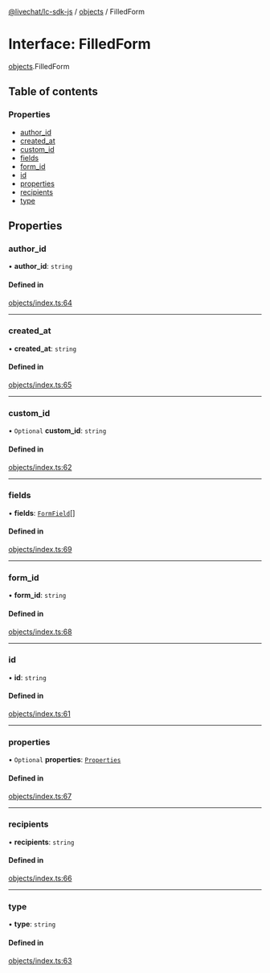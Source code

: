 [@livechat/lc-sdk-js](../README.md) / [objects](../modules/objects.md) / FilledForm

# Interface: FilledForm

[objects](../modules/objects.md).FilledForm

## Table of contents

### Properties

- [author\_id](objects.FilledForm.md#author_id)
- [created\_at](objects.FilledForm.md#created_at)
- [custom\_id](objects.FilledForm.md#custom_id)
- [fields](objects.FilledForm.md#fields)
- [form\_id](objects.FilledForm.md#form_id)
- [id](objects.FilledForm.md#id)
- [properties](objects.FilledForm.md#properties)
- [recipients](objects.FilledForm.md#recipients)
- [type](objects.FilledForm.md#type)

## Properties

### author\_id

• **author\_id**: `string`

#### Defined in

[objects/index.ts:64](https://github.com/livechat/lc-sdk-js/blob/a3fdde0/src/objects/index.ts#L64)

___

### created\_at

• **created\_at**: `string`

#### Defined in

[objects/index.ts:65](https://github.com/livechat/lc-sdk-js/blob/a3fdde0/src/objects/index.ts#L65)

___

### custom\_id

• `Optional` **custom\_id**: `string`

#### Defined in

[objects/index.ts:62](https://github.com/livechat/lc-sdk-js/blob/a3fdde0/src/objects/index.ts#L62)

___

### fields

• **fields**: [`FormField`](objects.FormField.md)[]

#### Defined in

[objects/index.ts:69](https://github.com/livechat/lc-sdk-js/blob/a3fdde0/src/objects/index.ts#L69)

___

### form\_id

• **form\_id**: `string`

#### Defined in

[objects/index.ts:68](https://github.com/livechat/lc-sdk-js/blob/a3fdde0/src/objects/index.ts#L68)

___

### id

• **id**: `string`

#### Defined in

[objects/index.ts:61](https://github.com/livechat/lc-sdk-js/blob/a3fdde0/src/objects/index.ts#L61)

___

### properties

• `Optional` **properties**: [`Properties`](objects.Properties.md)

#### Defined in

[objects/index.ts:67](https://github.com/livechat/lc-sdk-js/blob/a3fdde0/src/objects/index.ts#L67)

___

### recipients

• **recipients**: `string`

#### Defined in

[objects/index.ts:66](https://github.com/livechat/lc-sdk-js/blob/a3fdde0/src/objects/index.ts#L66)

___

### type

• **type**: `string`

#### Defined in

[objects/index.ts:63](https://github.com/livechat/lc-sdk-js/blob/a3fdde0/src/objects/index.ts#L63)
